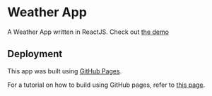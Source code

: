 # Weather App

A Weather App written in ReactJS. Check out [the demo](https://vaishnavgade.github.io/weather-app/)

## Deployment

This app was built using [GitHub Pages](https://pages.github.com).

For a tutorial on how to build using GitHub pages, refer to [this page](https://reactgo.com/deploy-react-app-github-pages/).

